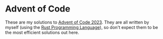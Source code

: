 # Advent of Code
These are my solutions to [Advent of Code 2023](https://adventofcode.com/2023).
They are all written by myself (using the [Rust Programming Language](https://rust-lang.org)),
so don't expect them to be the most efficient solutions out here.